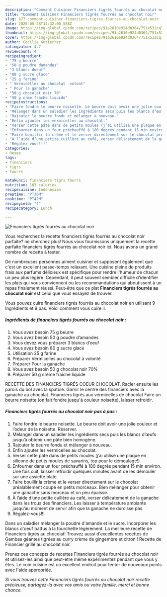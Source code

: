 ```yaml
---
description: "Comment Cuisiner Financiers tigrés fourrés au chocolat noir"
title: "Comment Cuisiner Financiers tigrés fourrés au chocolat noir"
slug: 877-comment-cuisiner-financiers-tigres-fourres-au-chocolat-noir
date: 2020-05-28T14:32:00.588Z
image: https://img-global.cpcdn.com/recipes/91a2610e924d0364/751x532cq70/financiers-tigres-fourres-au-chocolat-noir-photo-principale-de-la-recette.jpg
thumbnail: https://img-global.cpcdn.com/recipes/91a2610e924d0364/751x532cq70/financiers-tigres-fourres-au-chocolat-noir-photo-principale-de-la-recette.jpg
cover: https://img-global.cpcdn.com/recipes/91a2610e924d0364/751x532cq70/financiers-tigres-fourres-au-chocolat-noir-photo-principale-de-la-recette.jpg
author: Cecilia Gutierrez
ratingvalue: 4.7
reviewcount: 4
recipeingredient:
- "75 g beurre"
- "50 g poudre damandes"
- "3 blancs doeuf"
- "80 g sucre glace"
- "25 g farine"
- " Vermicelles au chocolat  volont"
- " Pour la ganache"
- "50 g chocolat noir 70"
- "50 g crme frache liquide"
recipeinstructions:
- "Faire fondre le beurre noisette. Le beurre doit avoir une jolie couleur et l’odeur de la noisette. Réserver."
- "Mélanger dans un saladier les ingrédients secs puis les blancs d’œufs jusqu’à obtenir une pâte bien homogène."
- "Rajouter le beurre fondu et mélanger à nouveau."
- "Enfin ajouter les vermicelles au chocolat."
- "Verser cette pâte dans de petits moules (j’ai utilisé une plaque en silicone de petits moules de savarins, top pour le démoulage!)"
- "Enfourner dans un four préchauffé à 180 degrés pendant 15 min environ. Une fois cuit, laisser refroidir quelques minutes avant de les démouler sur une assiette plate."
- "Faire bouillir la crème et le verser directement sur le chocolat préalablement coupé en petits morceaux. Bien mélanger pour obtenir une ganache sans morceau et un peu épaisse."
- "À l’aide d’une petite cuillère au café, verser délicatement de la ganache dans les trous des financiers. Les laisser à température ambiante jusqu’au moment de servir afin que la ganache ne durcisse pas."
- "Régalez-vous!!!"
categories:
- Resep
tags:
- financiers
- tigrs
- fourrs

katakunci: financiers tigrs fourrs 
nutrition: 163 calories
recipecuisine: Indonesian
preptime: "PT36M"
cooktime: "PT42M"
recipeyield: "4"
recipecategory: Lunch

---
```



![Financiers tigrés fourrés au chocolat noir](https://img-global.cpcdn.com/recipes/91a2610e924d0364/751x532cq70/financiers-tigres-fourres-au-chocolat-noir-photo-principale-de-la-recette.jpg)

Vous recherchez la recette financiers tigrés fourrés au chocolat noir parfaite? ne cherchez plus! Nous vous fournissons uniquement la recette parfaite financiers tigrés fourrés au chocolat noir ici. Nous avons un grand nombre de recette à tester.

De nombreuses personnes aiment cuisiner et supposent également que c'est un excellent passe-temps relaxant. Une cuisine pleine de produits frais aux parfums délicieux est spécifique pour rendre l'humeur de chacun un peu plus légère. Cependant, il peut souvent sembler difficile d'identifier les plats qui vous conviennent ou les recommandations qui aboutissent à un repas finalement réussi. Peut-être que ce plat <strong> Financiers tigrés fourrés au chocolat noir </strong> est celui que vous essayez de trouver.

<!--inarticleads1-->

Vous pouvez cuire financiers tigrés fourrés au chocolat noir en utilisant 9 Ingrédients et 9 pas. Voici comment vous cuire il.

##### Ingrédients de financiers tigrés fourrés au chocolat noir :

1. Vous avez besoin 75 g beurre
1. Vous avez besoin 50 g poudre d’amandes
1. Vous devez vous préparer 3 blancs d’oeuf
1. Vous avez besoin 80 g sucre glace
1. Utilisation 25 g farine
1. Préparer  Vermicelles au chocolat à volonté
1. Préparer  Pour la ganache
1. Vous avez besoin 50 g chocolat noir 70%
1. Préparer 50 g crème fraîche liquide


RECETTE DES FINANCIERS TIGRÉS COEUR CHOCOLAT. Racler ensuite les parois du bol avec la spatule. Garnir le centre des financiers avec la ganache au chocolat. Financiers tigrés aux vermicelles de chocolat Faire un beurre noisette (on fait fondre jusqu&#39;à couleur noisette), laisser refroidir. 

<!--inarticleads2-->

##### Financiers tigrés fourrés au chocolat noir pas à pas :

1. Faire fondre le beurre noisette. Le beurre doit avoir une jolie couleur et l’odeur de la noisette. Réserver.
1. Mélanger dans un saladier les ingrédients secs puis les blancs d’œufs jusqu’à obtenir une pâte bien homogène.
1. Rajouter le beurre fondu et mélanger à nouveau.
1. Enfin ajouter les vermicelles au chocolat.
1. Verser cette pâte dans de petits moules (j’ai utilisé une plaque en silicone de petits moules de savarins, top pour le démoulage!)
1. Enfourner dans un four préchauffé à 180 degrés pendant 15 min environ. Une fois cuit, laisser refroidir quelques minutes avant de les démouler sur une assiette plate.
1. Faire bouillir la crème et le verser directement sur le chocolat préalablement coupé en petits morceaux. Bien mélanger pour obtenir une ganache sans morceau et un peu épaisse.
1. À l’aide d’une petite cuillère au café, verser délicatement de la ganache dans les trous des financiers. Les laisser à température ambiante jusqu’au moment de servir afin que la ganache ne durcisse pas.
1. Régalez-vous!!!


Dans un saladier mélanger la poudre d&#39;amande et le sucre. Incorporer les blancs d&#39;oeuf battus à la fourchette légèrement. La meilleure recette de Financiers tigrés au chocolat! Trouvez aussi d&#39;excellentes recettes de Gambas géantes tigrées au curry crème de gingembre et citron ! Recette de Financier grillé au chocolat noir. 

<!--inarticleads1-->

<p>
Prenez ces concepts de recettes Financiers tigrés fourrés au chocolat noir et utilisez-les ainsi que peut-être même expérimentez pendant que vous y êtes. Le coin cuisine est un excellent endroit pour tenter de nouveaux points avec l'aide appropriée.
</p>

<p>
<i>Si vous trouvez cette Financiers tigrés fourrés au chocolat noir recette précieuse, partagez-la avec vos amis ou votre famille, merci et bonne chance.</i>
</p>
